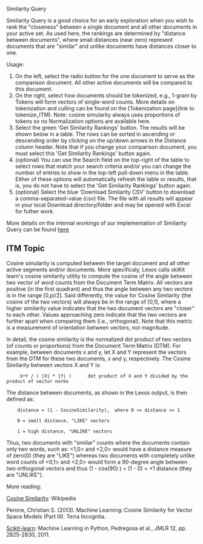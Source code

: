 Similarity Query

Similarity Query is a good choice for an early exploration when you wish to rank the "closeness" between a single document and all other documents in your active set. As used here, the rankings are determined by "distance between documents", where small distances (near zero) represent documents that are "similar" and unlike documents have distances closer to one.

Usage:
1. On the left, select the radio button for the one document to serve as the comparison document. All other active documents will be compared to this document.
2. On the right, select how documents should be tokenized, e.g., 1-gram by Tokens will form vectors of single-word counts. More details on tokenization and culling can be found on the [Tokenization page](link to tokenize_ITM). Note: cosine simularity always uses proportions of tokens so no Normalization options are available here.
3. Select the green 'Get Similarity Rankings' button. The results will be shown below in a table. The rows can be sorted in ascending or descending order by clicking on the up/down arrows in the Distance column header. Note that if you change your comparison document, you must select this 'Get Similarity Rankings' button again.
4. (optional) You can use the Search field on the top-right of the table to select rows that match your search criteria and/or you can change the number of entries to show in the top-left pull-down menu in the table. Either of these options will automatically refresh the table or results, that is, you do not have to select the 'Get Similarity Rankings' button again.
5. (optional) Select the blue 'Download Similarity CSV' button to download a comma-separated-value (csv) file. The file with all results will appear in your local Download directory/folder and may be opened with Excel for futher work.


More details on the internal workings of our implementation of Similarity Query can be found [here](#itm-topic)

## ITM Topic
Cosine simularity is computed between the target document and all other active segments and/or documents. More specificaly, Lexos calls skiKit learn's cosine similarity utility to compute the cosine of the angle between two vector of word counts from the Document Term Matrix. All vectors are positive (in the first quadrant) and thus the angle between any two vectors is in the range [0,pi/2]. Said differently, the value for Cosine Similarity (the cosine of the two vectors) will always be in the range of [0,1], where a higher similarity value indicates that the two document vectors are "closer" to each other. Values approaching zero indicate that the two vectors are further apart when comparing them (i.e., orthogonal). Note that this metric is a measurement of orientation between vectors, not magnitude. 

In detail, the cosine similarity is the normalized dot product of two vectors (of counts or proportions) from the Document Term Matrix (DTM). For example, between documents x and y, let X and Y represent the vectors from the DTM for these two documents, x and y, respectively. The Cosine Similarity between vectors X and Y is:      

         X•Y / ( |X| * |Y| )      dot product of X and Y divided by the product of vector norms

The distance between documents, as shown in the Lexos output, is then defined as:

        distance = (1 - CosineSimilarity),  where 0 <= distance <= 1 

        0 = small distance, "LIKE" vectors

        1 = high distance, "UNLIKE" vectors

Thus, two documents with "similar" counts where the documents contain only two words, such as: <1,0> and <2,0> would have a distance measure of zero(0) (they are "LIKE") whereas two documents with completely unlike word counts of <0,1> and <2,0> would form a 90-degree angle between two orthogonal vectors and thus (1 - cos(90) ) = (1 - 0) = +1 distance (they are "UNLIKE").

 
More reading:

[Cosine Similarity](https://en.wikipedia.org/wiki/Cosine_similarity): Wikipedia

Perone, Christian S. (2013). Machine Learning::Cosine Similarity for Vector Space Models (Part III). Terra Incognita.

[Scikit-learn](http://scikit-learn.org/dev/modules/generated/sklearn.metrics.pairwise.cosine_similarity.html): Machine Learning in Python, Pedregosa et al., JMLR 12, pp. 2825-2830, 2011.

